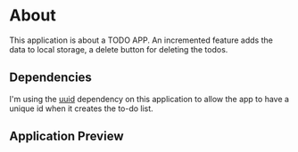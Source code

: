 # About 

This application is about a TODO APP.
An incremented feature adds the data to local storage, a delete button for deleting the todos. 

## Dependencies

I'm using the [uuid](https://www.npmjs.com/package/uuid) dependency on this application to allow the app to have a unique id when it creates the to-do list.

## Application Preview